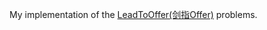 My implementation of the [LeadToOffer(剑指Offer)](https://www.nowcoder.com/ta/coding-interviews) problems.

